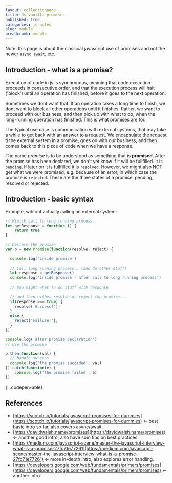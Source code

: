 ```yaml
---
layout: collectionpage
title: Js vanilla promises
published: true
categories: js-notes
slug: module
breadcrumb: module
---
```


Note: this page is about the classical javascript use of promises and not the newer ```async await```,  etc.

## Introduction - what is a promise?

Execution of code in js is synchronous, meaning that code execution proceeds in consecutive order, and that the execution process will halt ('block') until an operation has finished, before it goes to the next operation.

Sometimes we dont want that. If an operation takes a long time to finish, we dont want to block all other operations until it finishes. Rather, we want to proceed with our business, and then pick up with what to do, when the long-running operation has finished. This is what promises are for. 

The typical use case is communication with external systems, that may take a while to get back with an answer to a request. We encapsulate the request ti the external system in a promise, goes on with our business, and then comes back to this piece of code when we have a response. 

The name *promise* is to be understood as something that is **promised**. After the promise has been declared, we don't yet know if it will be fullfilled. It is ```pending```. If later on it is fullfilled it is ```resolved```. However, we might also NOT get what we were promised, e.g. because of an error, in which case the promise is ```rejected```. These are the three states of a promise: pending, resolved or rejected.

## Introduction - basic syntax

Example, wihtout actually calling an external system:

```js
// Mimick call to long running process
let getResponse = function () {
	return true
}

// Declare the promise
var p = new Promise(function(resolve, reject) {
	
  console.log('inside promise')
  	
  // Call long running process.. (and do other stuff)
  let response = getResponse()
  console.log('inside promise - after call to long running process')
  	
  // You might what to do stuff with response
  
  // and then either resolve or reject the promise...
  if(response === true) {
	resolve('Success!');
  }
  else {
	reject('Failure!');
  }
});

console.log('after promise declaration')
// Use the promise

p.then(function(val) { 
  // handle success	
  console.log('the promise succeded', val)
}).catch(function(e) {
	console.log('the promise failed', e)
})
```
{: .codepen-able}



## References

- [https://scotch.io/tutorials/javascript-promises-for-dummies](https://scotch.io/tutorials/javascript-promises-for-dummies) <- best basic intro so far, also covers async/await.
- [https://davidwalsh.name/promises](https://davidwalsh.name/promises) <- another good intro, also have som tips on best practices.
- [https://medium.com/javascript-scene/master-the-javascript-interview-what-is-a-promise-27fc71e77261](https://medium.com/javascript-scene/master-the-javascript-interview-what-is-a-promise-27fc71e77261) <- more in-depth intro, also explores error handling.
- [https://developers.google.com/web/fundamentals/primers/promises](https://developers.google.com/web/fundamentals/primers/promises) <- another intro.



